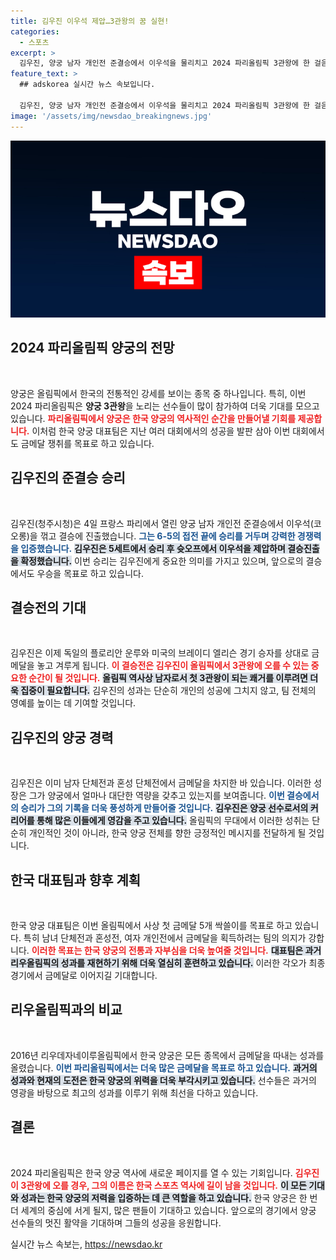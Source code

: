 ```yaml
---
title: 김우진 이우석 제압…3관왕의 꿈 실현!
categories:
  - 스포츠
excerpt: >
  김우진, 양궁 남자 개인전 준결승에서 이우석을 물리치고 2024 파리올림픽 3관왕에 한 걸음 다가섰다! 금메달을 획득하면 남자 양궁 최초의 3관왕이 되는 역사적인 순간이 기다리고 있다.
feature_text: >
  ## adskorea 실시간 뉴스 속보입니다.

  김우진, 양궁 남자 개인전 준결승에서 이우석을 물리치고 2024 파리올림픽 3관왕에 한 걸음 다가섰다! 금메달을 획득하면 남자 양궁 최초의 3관왕이 되는 역사적인 순간이 기다리고 있다.
image: '/assets/img/newsdao_breakingnews.jpg'
---
```


<p><img src="/assets/img/newsdao_breakingnews.jpg" alt="adskorea 속보" /></p>

<h2 data-ke-size="size26">2024 파리올림픽 양궁의 전망</h2>

<p data-ke-size="size16">&nbsp;</p>

<p>양궁은 올림픽에서 한국의 전통적인 강세를 보이는 종목 중 하나입니다. 특히, 이번 2024 파리올림픽은 <strong>양궁 3관왕</strong>을 노리는 선수들이 많이 참가하여 더욱 기대를 모으고 있습니다. <b><span style="color: #ee2323;">파리올림픽에서 양궁은 한국 양궁의 역사적인 순간을 만들어낼 기회를 제공합니다.</span></b> 이처럼 한국 양궁 대표팀은 지난 여러 대회에서의 성공을 발판 삼아 이번 대회에서도 금메달 쟁취를 목표로 하고 있습니다.</p>

<h2 data-ke-size="size26">김우진의 준결승 승리</h2>

<p data-ke-size="size16">&nbsp;</p>

<p>김우진(청주시청)은 4일 프랑스 파리에서 열린 양궁 남자 개인전 준결승에서 이우석(코오롱)을 꺾고 결승에 진출했습니다. <b><span style="color: #1a5490;">그는 6-5의 접전 끝에 승리를 거두며 강력한 경쟁력을 입증했습니다.</span></b> <b><span style="background-color: #21538527;">김우진은 5세트에서 승리 후 슛오프에서 이우석을 제압하며 결승진출을 확정했습니다.</span></b> 이번 승리는 김우진에게 중요한 의미를 가지고 있으며, 앞으로의 결승에서도 우승을 목표로 하고 있습니다.</p>

<h2 data-ke-size="size26">결승전의 기대</h2>

<p data-ke-size="size16">&nbsp;</p>

<p>김우진은 이제 독일의 플로리안 운루와 미국의 브레이디 엘리슨 경기 승자를 상대로 금메달을 놓고 겨루게 됩니다. <b><span style="color: #ee2323;">이 결승전은 김우진이 올림픽에서 3관왕에 오를 수 있는 중요한 순간이 될 것입니다.</span></b> <b><span style="background-color: #21538527;">올림픽 역사상 남자로서 첫 3관왕이 되는 쾌거를 이루려면 더욱 집중이 필요합니다.</span></b> 김우진의 성과는 단순히 개인의 성공에 그치지 않고, 팀 전체의 영예를 높이는 데 기여할 것입니다.</p>

<h2 data-ke-size="size26">김우진의 양궁 경력</h2>

<p data-ke-size="size16">&nbsp;</p>

<p>김우진은 이미 남자 단체전과 혼성 단체전에서 금메달을 차지한 바 있습니다. 이러한 성장은 그가 양궁에서 얼마나 대단한 역량을 갖추고 있는지를 보여줍니다. <b><span style="color: #1a5490;">이번 결승에서의 승리가 그의 기록을 더욱 풍성하게 만들어줄 것입니다.</span></b> <b><span style="background-color: #21538527;">김우진은 양궁 선수로서의 커리어를 통해 많은 이들에게 영감을 주고 있습니다.</span></b> 올림픽의 무대에서 이러한 성취는 단순히 개인적인 것이 아니라, 한국 양궁 전체를 향한 긍정적인 메시지를 전달하게 될 것입니다.</p>

<h2 data-ke-size="size26">한국 대표팀과 향후 계획</h2>

<p data-ke-size="size16">&nbsp;</p>

<p>한국 양궁 대표팀은 이번 올림픽에서 사상 첫 금메달 5개 싹쓸이를 목표로 하고 있습니다. 특히 남녀 단체전과 혼성전, 여자 개인전에서 금메달을 획득하려는 팀의 의지가 강합니다. <b><span style="color: #ee2323;">이러한 목표는 한국 양궁의 전통과 자부심을 더욱 높여줄 것입니다.</span></b> <b><span style="background-color: #21538527;">대표팀은 과거 리우올림픽의 성과를 재현하기 위해 더욱 열심히 훈련하고 있습니다.</span></b> 이러한 각오가 최종 경기에서 금메달로 이어지길 기대합니다.</p>

<h2 data-ke-size="size26">리우올림픽과의 비교</h2>

<p data-ke-size="size16">&nbsp;</p>

<p>2016년 리우데자네이루올림픽에서 한국 양궁은 모든 종목에서 금메달을 따내는 성과를 올렸습니다. <b><span style="color: #1a5490;">이번 파리올림픽에서는 더욱 많은 금메달을 목표로 하고 있습니다.</span></b> <b><span style="background-color: #21538527;">과거의 성과와 현재의 도전은 한국 양궁의 위력을 더욱 부각시키고 있습니다.</span></b> 선수들은 과거의 영광을 바탕으로 최고의 성과를 이루기 위해 최선을 다하고 있습니다.</p>

<h2 data-ke-size="size26">결론</h2>

<p data-ke-size="size16">&nbsp;</p>

<p>2024 파리올림픽은 한국 양궁 역사에 새로운 페이지를 열 수 있는 기회입니다. <b><span style="color: #ee2323;">김우진이 3관왕에 오를 경우, 그의 이름은 한국 스포츠 역사에 길이 남을 것입니다.</span></b> <b><span style="background-color: #21538527;">이 모든 기대와 성과는 한국 양궁의 저력을 입증하는 데 큰 역할을 하고 있습니다.</span></b> 한국 양궁은 한 번 더 세계의 중심에 서게 될지, 많은 팬들이 기대하고 있습니다. 앞으로의 경기에서 양궁 선수들의 멋진 활약을 기대하며 그들의 성공을 응원합니다.</p>
실시간 뉴스 속보는, <a href="https://newsdao.kr" rel="dofollow">https://newsdao.kr</a>


